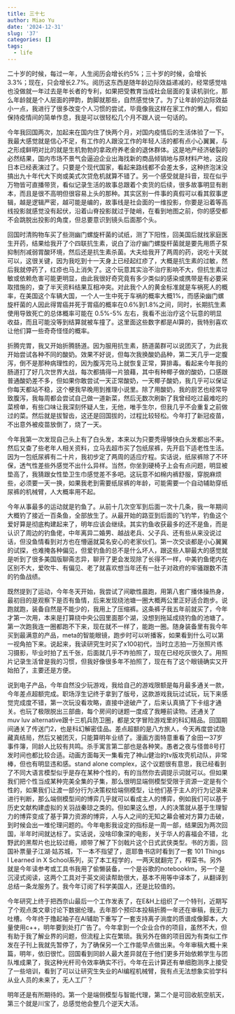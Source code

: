 ```yaml
---
title: 三十七
author: Miao Yu
date: '2024-12-31'
slug: '37'
categories: []
tags:
  - life
---
```

二十岁的时候，每过一年，人生阅历会增长约5%；三十岁的时候，会增长3.3%；现在，只会增长2.7%。阅历这东西是随年龄边际效益递减的，经常感觉啥也没做就一年过去是年长者的专利，如果把受教育当成社会层面的复读机驯化，那么年龄就是个人层面的押韵，韵脚就那些，自然感觉快了。为了让年龄的边际效益小一点，我进行了很多改变个人习惯的尝试，毕竟像我这样在家工作的懒人，假如保持疫情间的简单作息，我是可以很轻松几个月不跟人说一句话的。

今年我回国两次，加起来在国内住了快两个月，对国内疫情后的生活体验了一下。我最大感觉就是信心不足，有工作的人跟没工作的年轻人活的都有点小心翼翼，与之形成鲜明对比的就是生机勃勃的拿政府养老金的退休群体。这是地产经济破裂的必然结果，国内市场不景气会逼迫企业出海找新的商品倾销地与原材料产地，这段日本已经表演过了。只要是个现代国家，看起来路线都不会差太多，这种挤泡沫没搞出九十年代大下岗或美式次贷危机就算不错了。另一个感受就是抖音，现在似乎万物皆可直播带货，看似记录生活的故事总跟着个卖货的后续，很多故事明显有剧本，而且是很不高明但很容易上头的那种。其实区别一件事的真假可以看其叙事逻辑，越是逻辑严密，越可能是编的，故事线是社会面的一维投影，你要是沿着等高线投影就感觉没有起伏，沿着山脊投影就过于陡峭，在看到地图之前，你的感受都不会跳脱出投影的角度，但总要意识到镜头后面那个头。

回国时清购物车买了些测幽门螺旋杆菌的试纸，测了下阳性，回美国后就找家庭医生开药，结果给我开了个四联抗生素，说白了治疗幽门螺旋杆菌就是要先用质子泵抑制剂减弱胃酸环境，然后还是抗生素杀菌。大夫给我开了两周的药，说吃十天就可以，这很关键，因为我吃到十一天身上已经起红疹了，大概是抗生素的过敏，然后我就停药了，红疹也马上消失了。这个玩意其实治不治疗影响不大，但抗生素过敏或依赖危害可能更明显，由此我很好奇究竟有多少类似的感染或携带是有必要采取措施的，查了半天资料结果互相冲突。对此我个人的黄金标准就是车祸死人的概率，在美国这个车辆大国，一个人一生中死于车祸的概率大概1%，而感染幽门螺旋杆菌的人因此得胃癌并死于胃癌的概率在0.6%到1.8%之间，同时，长期抗生素使用导致死亡的总体概率可能在 0.5%-5% 左右，我看不出治疗这个玩意的明显收益，而且可能没等到结算就被车撞了。这里面这些数字都是AI算的，我特别喜欢让他们算一些奇奇怪怪的概率。

折腾完胃，我又开始折腾肠道。因为服用抗生素，肠道菌群可以说团灭了，为此我开始尝试各种不同的酸奶。效果不好说，但每次我换酸奶品种，第二天几乎一定腹泻，倒不是那种病理性的，因为腹泻完马上就恢复正常，算排毒。看起来今年我的肠道打了好几次世界大战，每次都搞得一片狼藉，其中有种椰子做的酸奶，口感跟普通酸奶差不多，但如果你敢尝试一天正常酸奶，一天椰子酸奶，我几乎可以保证你每天都站不稳，这个梗我早晚用到推理小说里。除了用酸奶，我的厨艺也经常导致腹泻，我每周都会尝试自己做一道新菜，然后无数次刷新了我曾经吃过最难吃的菜榜单，有些口味让我深刻怀疑人生，无他，唯手生尔，但我几乎不会重复之前做过的菜。然后就是拔智齿，这还是回国拔的，过程比较轻松。今年打了新冠疫苗，不出意外被疫苗放倒了，烧了一天。

今年我第一次发现自己头上有了白头发，本来以为只要秃得够快白头发都出不来。然后又查了些老年人相关资料，立马去超市买了包纸尿裤，先开启下适老性生活。因为一包纸尿裤有二十片，我初步定了两周的适应疗程。实话说，纸尿裤除了不环保，透气性差些外感觉不出什么异样。当然，你坐到硬椅子上会有点问题，明显被垫高了，我猜跟女性垫卫生巾感觉差不多吧。这玩意不如棉内裤舒服，穿脱麻烦些，必须要一天一换，如果我老到需要纸尿裤的年龄，可能需要一个自动辅助穿纸尿裤的机械臂，人大概率用不起。

今年从事最多的运动就是钓鱼了。从前十几次空军到后面一次十几条，我一年期间大概钓了接近一百条鱼，全部放生了。从最开始的路亚到后面的飞钓竿，钓鱼这个爱好算是彻底构建起来了，明年应该会继续。其实钓鱼收获最多的还不是鱼，而是认识了周边的钓鱼佬，中年离异二婚男、越战老兵、父子兵、还有些从来没说过话，但没鱼情看到对方也在懵逼就莫名安心的老家伙们。第一次交谈都是小心翼翼的试探，也难掩各种偏见，但爱钓鱼的总不是什么坏人，跟这些人聊最大的感觉就是听到了很多美国版聊斋志异，聊开了更会发现除了长得不一样，中美钓鱼佬内在区别不大，爱吹牛、有偏见、老了就喜欢想当年还有一肚子对政府的牢骚跟数不清的钓鱼战绩。

既然提到了运动，今年冬天开始，我尝试了间歇性晨跑，用第八套广播体操热身，最初目的是观察下是否有鱼情，后来发现绕池塘一圈大概两公里正好适合跑步。说跑就跑，装备自然是不能少的，我用上了压缩裤。这条裤子我五年前就买了，今年才第一次用，本来是打算绕中央公园里面那个湖，没想到拖延成绕钓鱼的池塘了。第一次跑我连一圈都跑不下来，现在就不一样了，能跑一圈。随身装备里有我今年买到最满意的产品，meta的智能眼镜，跑步时可以听播客，如果看到什么可以第一视角拍下来。说起来，我读研究生时买了x100初代，当时立志拍一万张照片练习摄影，毕业时拍了五千张，后面就几乎不咋拍照了，现在已经吃灰很久了。用照片记录生活曾是我的习惯，但我好像很多年不拍照了，现在有了这个眼镜确实又开始拍了，主要还是方便。

说到电子产品，今年自然没少玩游戏，我给自己的游戏限额是每月最多通关一款，今年差点超额完成。职场浮生记终于拿到了版号，这款游戏我玩过试玩，玩下来感觉完成度不错，第一次玩没看攻略，直接中途破产了，后来认真搞了下卡组才通关。也玩了极限脱出三部曲，每个房间的谜题一度成了我睡前读物。还通关了muv luv alternative跟十三机兵防卫圈，都是文字冒险游戏里的科幻精品。回国期间通关了传送门2，也是科幻解密佳品。差点超额的是八方旅人，今天再度尝试隐藏真结局，然后又被团灭，只能算明年业绩了。漫画方面特意重看了金田一37岁事件簿，同龄人比较有共鸣。杀手寓言第二部也是各种笑。愚者之夜与怪兽8号打发时间也都比较合适。动画方面每天一集看完了神山健治的tv版攻壳机动队，非常棒，但也有明显违和感。stand alone complex，这个议题很有意思，我已经看到了不同大语言模型似乎是存在某种个性的，有的当然你去调提示词就可以。但如果我们把个性当成某种完美全集的子集，那么很明显端侧模型受限于资源一定是有个性的，如果我们让渡一部分行为决策权给端侧模型，让他们基于主人的行为记录来进行判断，那么端侧模型间的博弈几乎就可以看成主人的博弈，例如我们可以基于历史文献构建虚拟的关羽战秦琼之类的。但如果这么想，人的决策就从基于生理智力的博弈变成了基于算力资源的博弈，人与人之间的无知之幕会被对方算力击破，到时候会出一堆伦理问题的。今年电影我设定的指标是一周一部，结果因为两次回国，半年时间就达标了。实话说，没啥印象深的电影，关于华人的喜福会不错，北野武的黑帮片也比较过瘾，顺带了解了下剑戟片这个日式武侠类型。书的方面，回国补票量子江湖·姑苏城，下一本不指望了，逛耶鲁书店时看到了一套 101 Things I Learned in X School系列，买了本工程学的，一两天就翻完了，榨菜书。另外就是今年读参考或工具书我用了偷懒装备，一个是谷歌的notebooklm，另一个是沉浸式阅读，这两个工具对于英文阅读帮助很大，基本不用等中译本了，从翻译到总结一条龙服务了。我今年订阅了科学美国人，还是比较值的。

今年研究上终于把西奈山最后一个工作发表了，在E&H上组织了一个特刊，近期写了个观点类文章讨论下数据伦理。去年那个预印本投稿折腾一年还在审稿，我无力吐槽。今年终于撸起袖子在AI辅助下重写了一套支持离子淌度的质谱成像脚本，大量使用c++，明年要到处打广告了。今年拿到一个企业合作的项目，虽然不大，但有助于我了解业界的问题，但流程上实在繁琐。我另外在做的项目因为有类似工作发在子刊上我就先暂停了，为了确保另一个工作能早点做出来。今年审稿大概十来篇，明年，依旧很忙。回国看到同龄人最大差异就在于他们更多开始依赖学生与团队堆成果了，我这种光杆司令效率确实不行。今年在云计算还有单细胞测序上接受了一些培训，看到了可以让研究生失业的AI编程机械臂，我有点无法想象实验学科从业人员的未来了，无人工厂？

明年还是有所期待的。第一个是端侧模型与智能代理，第二个是可回收航空航天，第三个就是川宝了，总感觉他会整几个逆天大活。
